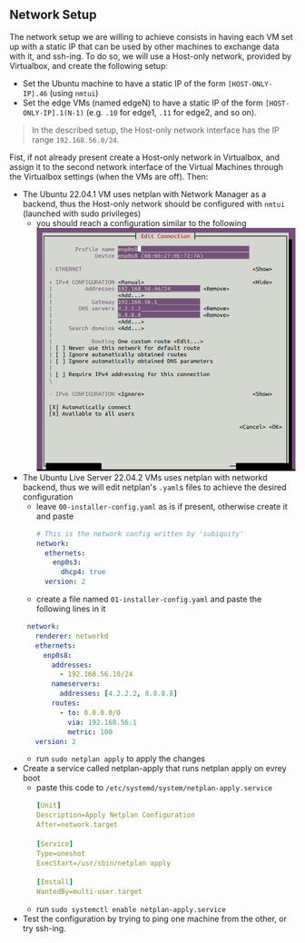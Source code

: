 ## Network Setup
The network setup we are willing to achieve consists in having each VM set up with a static IP that can be used by other machines to exchange data with it, and ssh-ing. To do so, we will use a Host-only network, provided by Virtualbox, and create the following setup:
 - Set the Ubuntu machine to have a static IP of the form `[HOST-ONLY-IP].46` (using `nmtui`)
 - Set the edge VMs (named edgeN) to have a static IP of the form `[HOST-ONLY-IP].1(N-1)` (e.g. `.10` for edge1, `.11` for edge2, and so on).

> In the described setup, the Host-only network interface has the IP range `192.168.56.0/24`.

Fist, if not already present create a Host-only network in Virtualbox, and assign it to the second network interface of the Virtual Machines through the Virtualbox settings (when the VMs are off).
Then:
- The Ubuntu 22.04.1 VM uses netplan with Network Manager as a backend, thus the Host-only network should be configured with `nmtui` (launched with sudo privileges)
  - you should reach a configuration similar to the following ![Example enp0s8 configuration](imgs/enp0s8_nmtui_conf.png "Network configuration")
- The Ubuntu Live Server 22.04.2 VMs uses netplan with networkd backend, thus we will edit netplan's `.yaml`s files to achieve the desired configuration
  - leave `00-installer-config.yaml` as is if present, otherwise create it and paste
    ```yaml
    # This is the network config written by 'subiquity'
    network:
      ethernets:
        enp0s3:
          dhcp4: true
      version: 2
    ```
  - create a file named `01-installer-config.yaml` and paste the following lines in it
   ```yaml
    network:
      renderer: networkd
      ethernets:
        enp0s8:
          addresses:
            - 192.168.56.10/24
          nameservers:
            addresses: [4.2.2.2, 8.8.8.8]
          routes:
            - to: 0.0.0.0/0 
              via: 192.168.56.1
              metric: 100
      version: 2
   ```
   - run `sudo netplan apply` to apply the changes
 - Create a service called netplan-apply that runs netplan apply on evrey boot
   - paste this code to `/etc/systemd/system/netplan-apply.service`
     ```yaml
     [Unit]
     Description=Apply Netplan Configuration
     After=network.target
     
     [Service]
     Type=oneshot
     ExecStart=/usr/sbin/netplan apply
     
     [Install]
     WantedBy=multi-user.target
     ```
   - run `sudo systemctl enable netplan-apply.service`
 - Test the configuration by trying to ping one machine from the other, or try ssh-ing.
